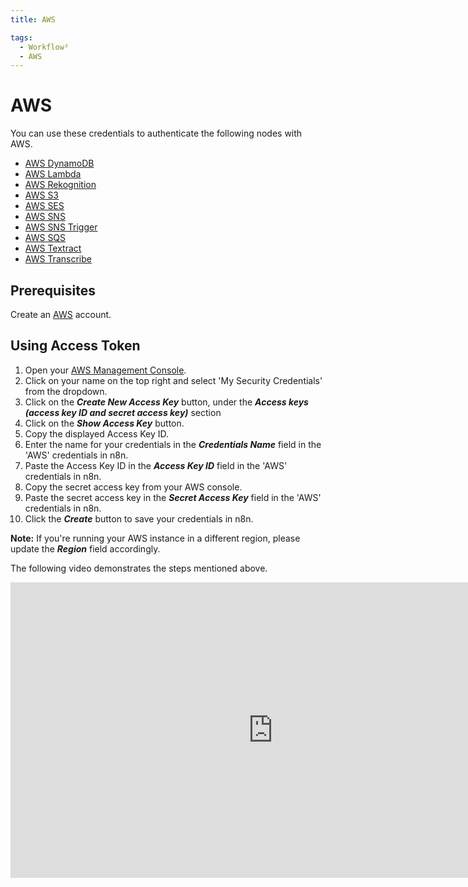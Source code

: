 ```yaml
---
title: AWS

tags:
  - Workflow²
  - AWS
---
```


# AWS

You can use these credentials to authenticate the following nodes with AWS.

- [AWS DynamoDB](/workflow/integrations/nodes/n8n-nodes-base.awsDynamoDb/)
- [AWS Lambda](/workflow/integrations/nodes/n8n-nodes-base.awsLambda/)
- [AWS Rekognition](/workflow/integrations/nodes/n8n-nodes-base.awsRekognition/)
- [AWS S3](/workflow/integrations/nodes/n8n-nodes-base.awsS3/)
- [AWS SES](/workflow/integrations/nodes/n8n-nodes-base.awsSes/)
- [AWS SNS](/workflow/integrations/nodes/n8n-nodes-base.awsSns/)
- [AWS SNS Trigger](/workflow/integrations/trigger-nodes/n8n-nodes-base.awsSnsTrigger/)
- [AWS SQS](/workflow/integrations/nodes/n8n-nodes-base.awsSqs/)
- [AWS Textract](/workflow/integrations/nodes/n8n-nodes-base.awsTextract/)
- [AWS Transcribe](/workflow/integrations/nodes/n8n-nodes-base.awsTranscribe/)

## Prerequisites

Create an [AWS](https://aws.amazon.com/) account.

## Using Access Token

1. Open your [AWS Management Console](https://console.aws.amazon.com).
2. Click on your name on the top right and select 'My Security Credentials' from the dropdown.
3. Click on the ***Create New Access Key*** button, under the ***Access keys (access key ID and secret access key)*** section
4. Click on the ***Show Access Key*** button.
5. Copy the displayed Access Key ID.
6. Enter the name for your credentials in the ***Credentials Name*** field in the 'AWS' credentials in n8n.
7. Paste the Access Key ID in the ***Access Key ID*** field in the 'AWS' credentials in n8n.
8. Copy the secret access key from your AWS console.
9. Paste the secret access key in the ***Secret Access Key*** field in the 'AWS' credentials in n8n.
10. Click the ***Create*** button to save your credentials in n8n.

**Note:** If you're running your AWS instance in a different region, please update the ***Region*** field accordingly.

The following video demonstrates the steps mentioned above.

<div class="video-container">
<iframe width="840" height="472.5" src="https://www.youtube.com/embed/zJgHOSSwC4A" frameborder="0" allow="accelerometer; autoplay; clipboard-write; encrypted-media; gyroscope; picture-in-picture" allowfullscreen></iframe>
</div>
